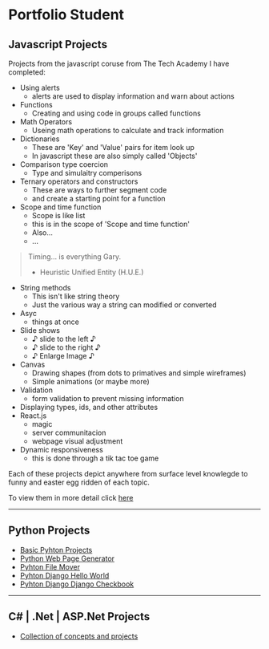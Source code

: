 # Portfolio Student

## Javascript Projects
Projects from the javascript coruse from The Tech Academy I have completed:

* Using alerts 
  * alerts are used to display information and warn about actions
* Functions
  * Creating and using code in groups called functions
* Math Operators
  * Useing math operations to calculate and track information
* Dictionaries
  * These are 'Key' and 'Value' pairs for item look up
  * In javascript these are also simply called 'Objects'
* Comparison type coercion
  * Type and simulaitry comperisons
* Ternary operators and constructors
  * These are ways to further segment code 
  * and create a starting point for a function
* Scope and time function
  * Scope is like list
  * this is in the scope of 'Scope and time function'
  * Also...
  * ...

> Timing...  is everything Gary.
> - Heuristic Unified Entity (H.U.E.)

* String methods
  * This isn't like string theory
  * Just the various way a string can modified or converted
* Asyc 
  * things at once
* Slide shows
  * ♪ slide to the left ♪
  * ♪ slide to the right ♪
  * ♪ Enlarge Image ♪
* Canvas
  * Drawing shapes (from dots to primatives and simple wireframes)
  * Simple animations (or maybe more)
* Validation
  * form validation to prevent missing information
* Displaying types, ids, and other attributes
* React.js
  * magic
  * server communitacion
  * webpage visual adjustment
* Dynamic responsiveness
  * this is done through a tik tac toe game

Each of these projects depict anywhere from surface level knowlegde to funny and easter egg ridden of each topic.

To view them in more detail click [here](https://github.com/JasonAlkain/JavaScript_Projects)

<hr>

## Python Projects

* [Basic Pyhton Projects](https://github.com/JasonAlkain/Python_Projects)
* [Python Web Page Generator](https://github.com/JasonAlkain/PythonWebPageGenerator)
* [Pyhton File Mover](https://github.com/JasonAlkain/FileMover)
* [Pyhton Django Hello World](https://github.com/JasonAlkain/Hello_World)
* [Pyhton Django Django Checkbook](https://github.com/JasonAlkain/Django_Checkbook)

<hr>

## C# | .Net | ASP.Net Projects

* [Collection of concepts and projects](https://github.com/JasonAlkain/Basic_CS_Programs)
